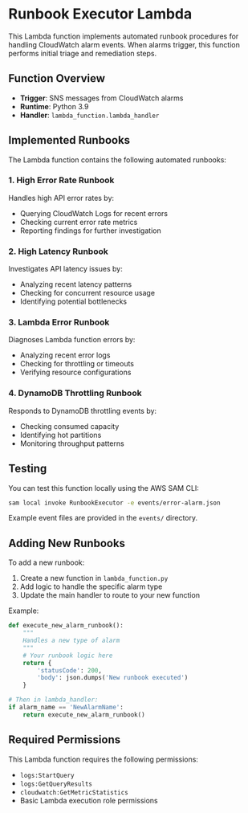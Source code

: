 # Runbook Executor Lambda

This Lambda function implements automated runbook procedures for handling CloudWatch alarm events. When alarms trigger, this function performs initial triage and remediation steps.

## Function Overview

- **Trigger**: SNS messages from CloudWatch alarms
- **Runtime**: Python 3.9
- **Handler**: `lambda_function.lambda_handler`

## Implemented Runbooks

The Lambda function contains the following automated runbooks:

### 1. High Error Rate Runbook

Handles high API error rates by:
- Querying CloudWatch Logs for recent errors
- Checking current error rate metrics
- Reporting findings for further investigation

### 2. High Latency Runbook

Investigates API latency issues by:
- Analyzing recent latency patterns
- Checking for concurrent resource usage
- Identifying potential bottlenecks

### 3. Lambda Error Runbook

Diagnoses Lambda function errors by:
- Analyzing recent error logs
- Checking for throttling or timeouts
- Verifying resource configurations

### 4. DynamoDB Throttling Runbook

Responds to DynamoDB throttling events by:
- Checking consumed capacity
- Identifying hot partitions
- Monitoring throughput patterns

## Testing

You can test this function locally using the AWS SAM CLI:

```bash
sam local invoke RunbookExecutor -e events/error-alarm.json
```

Example event files are provided in the `events/` directory.

## Adding New Runbooks

To add a new runbook:

1. Create a new function in `lambda_function.py`
2. Add logic to handle the specific alarm type
3. Update the main handler to route to your new function

Example:

```python
def execute_new_alarm_runbook():
    """
    Handles a new type of alarm
    """
    # Your runbook logic here
    return {
        'statusCode': 200,
        'body': json.dumps('New runbook executed')
    }

# Then in lambda_handler:
if alarm_name == 'NewAlarmName':
    return execute_new_alarm_runbook()
```

## Required Permissions

This Lambda function requires the following permissions:
- `logs:StartQuery`
- `logs:GetQueryResults`
- `cloudwatch:GetMetricStatistics`
- Basic Lambda execution role permissions 